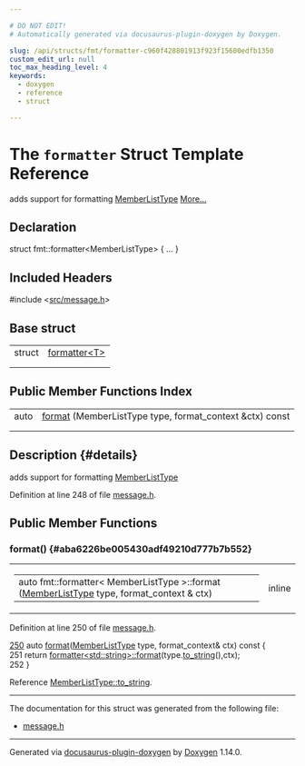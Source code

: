 ```yaml
---

# DO NOT EDIT!
# Automatically generated via docusaurus-plugin-doxygen by Doxygen.

slug: /api/structs/fmt/formatter-c960f428801913f923f15600edfb1350
custom_edit_url: null
toc_max_heading_level: 4
keywords:
  - doxygen
  - reference
  - struct

---
```


<div class="doxyPage">

# The `formatter` Struct Template Reference

<p>adds support for formatting <a href="/web-doxygen/docs/api/classes/memberlisttype">MemberListType</a> <a href="#details">More...</a></p>

## Declaration

<div class="doxyDeclaration">
struct fmt::formatter&lt;MemberListType&gt; { ... }
</div>

## Included Headers

<div class="doxyIncludesList">#include &lt;<a href="/web-doxygen/docs/api/files/src/message-h">src/message.h</a>&gt;
</div>

## Base struct

<table class="doxyMembersIndex">

<tr class="doxyMemberIndexItem">
<td class="doxyMemberIndexItemType" align="left" valign="top">struct</td>
<td class="doxyMemberIndexItemName" align="left" valign="top"><a href="/web-doxygen/docs/api/structs/fmt/formatter">formatter&lt;T&gt;</a></td>
</tr>
<tr class="doxyMemberIndexDescription">
<td class="doxyMemberIndexDescriptionLeft"></td>
<td class="doxyMemberIndexDescriptionRight">
</td>
</tr>
<tr class="doxyMemberIndexSeparator">
<td class="doxyMemberIndexSeparator" colspan="2"></td>
</tr>

</table>

## Public Member Functions Index

<table class="doxyMembersIndex">

<tr class="doxyMemberIndexItem">
<td class="doxyMemberIndexItemType" align="left" valign="top">auto</td>
<td class="doxyMemberIndexItemName" align="left" valign="top"><a href="#aba6226be005430adf49210d777b7b552">format</a> (MemberListType type, format_context &amp;ctx) const</td>
</tr>
<tr class="doxyMemberIndexDescription">
<td class="doxyMemberIndexDescriptionLeft"></td>
<td class="doxyMemberIndexDescriptionRight">
</td>
</tr>
<tr class="doxyMemberIndexSeparator">
<td class="doxyMemberIndexSeparator" colspan="2"></td>
</tr>

</table>

## Description {#details}

<p>adds support for formatting <a href="/web-doxygen/docs/api/classes/memberlisttype">MemberListType</a></p>

<p>Definition at line 248 of file <a href="/web-doxygen/docs/api/files/src/message-h">message.h</a>.</p>


<div class="doxySectionDef">

## Public Member Functions

### format() {#aba6226be005430adf49210d777b7b552}

<div class="doxyMemberItem">
<div class="doxyMemberProto">
<table class="doxyMemberLabels">
<tr class="doxyMemberLabels">
<td class="doxyMemberLabelsLeft">
<table class="doxyMemberName">
<tr>
<td class="doxyMemberName">auto fmt::formatter&lt; MemberListType &gt;::format (<a href="/web-doxygen/docs/api/classes/memberlisttype">MemberListType</a> type, format_context &amp; ctx)</td>
</tr>
</table>
</td>
<td class="doxyMemberLabelsRight">
<span class="doxyMemberLabels">
<span class="doxyMemberLabel inline">inline</span>
</span>
</td>
</tr>
</table>
</div>
<div class="doxyMemberDoc">



<p>Definition at line 250 of file <a href="/web-doxygen/docs/api/files/src/message-h">message.h</a>.</p>


<div class="doxyProgramListing">

<div class="doxyCodeLine"><span class="doxyLineNumber"><a href="#aba6226be005430adf49210d777b7b552">250</a></span><span class="doxyLineContent"><span class="doxyHighlight">  </span><span class="doxyHighlightKeyword">auto</span><span class="doxyHighlight"> <a href="#aba6226be005430adf49210d777b7b552">format</a>(<a href="/web-doxygen/docs/api/classes/memberlisttype">MemberListType</a> type, format_context&amp; ctx)</span><span class="doxyHighlightKeyword"> const </span><span class="doxyHighlight">{</span></span></div>
<div class="doxyCodeLine"><span class="doxyLineNumber">251</span><span class="doxyLineContent"><span class="doxyHighlight">    </span><span class="doxyHighlightKeywordFlow">return</span><span class="doxyHighlight"> <a href="/web-doxygen/docs/api/structs/fmt/formatter">formatter&lt;std::string&gt;::format</a>(type.<a href="/web-doxygen/docs/api/classes/memberlisttype/#aac678c053691c4f32dc9ac2de28680ca">to_string</a>(),ctx);</span></span></div>
<div class="doxyCodeLine"><span class="doxyLineNumber">252</span><span class="doxyLineContent"><span class="doxyHighlight">  }</span></span></div>

</div>


<p>Reference <a href="/web-doxygen/docs/api/classes/memberlisttype/#aac678c053691c4f32dc9ac2de28680ca">MemberListType::to_string</a>.</p>

</div>
</div>

</div>

<hr/>

The documentation for this struct was generated from the following file:

<ul>
<li><a href="/web-doxygen/docs/api/files/src/message-h">message.h</a></li>
</ul>

<hr/>

<p class="doxyGeneratedBy">Generated via <a href="https://github.com/xpack/docusaurus-plugin-doxygen">docusaurus-plugin-doxygen</a> by <a href="https://www.doxygen.nl">Doxygen</a> 1.14.0.</p>

</div>

